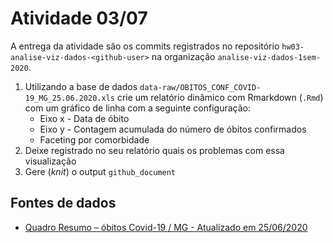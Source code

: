 # Atividade 03/07

A entrega da atividade são os commits registrados no repositório `hw03-analise-viz-dados-<github-user>` na organização `analise-viz-dados-1sem-2020`.


1. Utilizando a base de dados `data-raw/OBITOS_CONF_COVID-19_MG_25.06.2020.xls` crie um relatório dinâmico com Rmarkdown (`.Rmd`) com um gráfico de linha com a seguinte configuração:
    * Eixo x - Data de óbito
    * Eixo y - Contagem acumulada do número de óbitos confirmados
    * Faceting por comorbidade
2. Deixe registrado no seu relatório quais os problemas com essa visualização
3. Gere (_knit_) o output `github_document`

## Fontes de dados

* [Quadro Resumo – óbitos Covid-19 / MG - Atualizado em 25/06/2020](https://www.saude.mg.gov.br/images/noticias_e_eventos/000_2020/Boletins_Corona/OBITOS_CONF_COVID-19_MG_25.06.2020.xls)